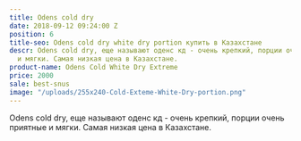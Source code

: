 ```yaml
---
title: Odens cold dry
date: 2018-09-12 09:24:00 Z
position: 6
title-seo: Odens cold dry white dry portion купить в Казахстане
descr: Odens cold dry, еще называют оденс кд - очень крепкий, порции очень приятные
  и мягки. Самая низкая цена в Казахстане.
product-name: Odens Cold White Dry Extreme
price: 2000
sale: best-snus
image: "/uploads/255x240-Cold-Exteme-White-Dry-portion.png"
---
```


Odens cold dry, еще называют оденс кд - очень крепкий, порции очень приятные и мягки. Самая низкая цена в Казахстане.